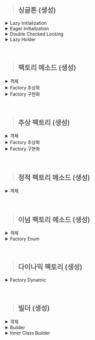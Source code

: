 
> ## 싱글톤 (생성)

<details>
  <summary>Lazy Initialization</summary>

- 늦은 초기화.
- private 생성자 static 메소드를 사용한 가장 보편적인 방식.
- 멀티 스레드 환경에 취약함.
  - 이를 해결 하고자 synchronized 사용.
  - 동기화로 인한 성능 저하 발생.

  ```java
  public class singletone.LazyInitialization {
  
      private static singletone.LazyInitialization instance;
  
      private singletone.LazyInitialization() {
      }
  
      // 동기화 문제 해결을 위한 synchronized
      public static synchronized singletone.LazyInitialization getInstance() {
          if (instance == null) {
              instance = new singletone.LazyInitialization();
          }
  
          return instance;
      }
  }
  ```
</details>

<details>
  <summary>Eager Initialization</summary>

- 이른 초기화.
- 늦은 초기화에서 발생하는 동기화 성능 문제를 해결한 방법.
- static 인스턴스를 미리 생성하여 하나의 인스턴스만 생기도록 보장.
  - 인스턴스를 사용하지 않을 경우 메모리 낭비됨.

  ```java
  public class singletone.EagerInaitialization {
      private static singletone.EagerInaitialization instance = new singletone.EagerInaitialization();
  
      private singletone.EagerInaitialization() {
      }
  
      public static singletone.EagerInaitialization getInstance() {
          return instance;
      }
  }
  ```
</details>

<details>
  <summary>Double Checked Locking</summary>

- volatile 키워드 사용하는 방식.
  - volatile 키워드는 자바 변수를 Main Memory 저장 함.
  - 멀티 스레드 환경에서는 하나의 스레드만 읽기/쓰기 가능 하고 나머지 스레드는 read 가능 하여 최신값 보장.
  - 변수 값을 읽을 때 CPU Cache에 저장된 값이 아닌 Main Memory에서 읽음.
    - 멀티 스레드일 경우 각각의 스레드는 CPU Cache에 저장된 각각의 값을 사용하므로 값의 불일치가 발생함.
- 늦은 초기화와 유사함.
- synchronized 키워드가 메소드 내부에 있음.
  - 메소드를 호출 할 때마다 동기화 걸리지 않아 좀 더 효율적.
  - 인스턴스를 필요로 하는 시점에 만들 수 있음.
- Java 1.5 이상만 가능.

  ```java
  public class singletone.DoubleCheckedLocking {
      private volatile static singletone.DoubleCheckedLocking instance;
  
      private singletone.DoubleCheckedLocking(){}
  
      public static singletone.DoubleCheckedLocking getInstance(){
          if (instance == null){
              synchronized (singletone.DoubleCheckedLocking.class){
                  if(instance==null){
                      instance = new singletone.DoubleCheckedLocking();
                  }
              }
          }
  
          return instance;
      }
  }
  ```
</details>

<details>
  <summary>Lazy Holder</summary>

- 현 시점 가장 완벽한 방법.
- inner class 특징인 호출 되기 전 참조 되지 않는 방식, static 특징인 한번만 호줄 하는 방식, final 키워드를 이용한 불변성 보장 등을 이용함.

  ```java
  public class singletone.LazyHolder {
  
      private static class LazyHolderInner {
          private final static singletone.LazyHolder INSTANCE = new singletone.LazyHolder();
      }
  
      public static singletone.LazyHolder getInstance() {
          return LazyHolderInner.INSTANCE;
      }
  }
  ```
</details>

<br/>
<br/>

> ## 팩토리 메소드 (생성)

<details>
  <summary>객체</summary>

- Drink가 부모, Coffee와 Tea는 자식 클래스.
- 해당 클래스들은 Factory의 부모 클래스는 아님.

  ```java
  package factoryMethod;
  
  public class Drink {
  }
  ```
  
  ```java
  package factoryMethod;
  
  public class Coffee extends Drink{
  }
  ```
  
  ```java
  package factoryMethod;
  
  public class Tea extends Drink{
  }
  ```
</details>

<details>
  <summary>Factory 추상화</summary>

- 객체 생성 메소드만 가진 [인터페이스, 추상 클래스] 생성.

  ```java
  package factoryMethod;
  
  public interface DrinkFactory {
      public Drink makeDrink();
  }
  ```

</details>

<details>
  <summary>Factory 구현화</summary>

- 부모를 상속 받은 서브 클래스 생성 또는 바로 기본 클래스 생성.

  ```java
  package factoryMethod;
  
  public class DrinkFactoryImpl implements  DrinkFactory{
      @Override
      public Drink makeDrink() {
          return new Drink();
      }
  }
  ```
  
  ```java
  package factoryMethod;
  
  public class CoffeeFactoryImpl implements DrinkFactory{
      @Override
      public Drink makeDrink() {
          System.out.println("makeCoffee");
          return new Coffee();
      }
  }
  ```
  
  ```java
  package factoryMethod;
  
  public class TeaFactoryImpl implements DrinkFactory{
      @Override
      public Drink makeDrink() {
          System.out.println("makeTea");
          return new Tea();
      }
  }
  ```
</details>

<br/>
<br/>

> ## 추상 팩토리 (생성)

<details>
  <summary>객체</summary>

- 객체 집합 별 객체를 생성할 것임.
- 버거 세트가 객체 집합임. 매장별 각각 [햄버거, 음료수] 객체가 있음.

  ```java
  package abstractFactory;
  
  public class BurgerKingHamburger implements Hamburger{
      public BurgerKingHamburger(){
          System.out.println("make BurgerKingHamburger");
      }
  }
  ```
  
  ```java
  package abstractFactory;
  
  public class BurgerKingDrink implements Drink{
      public BurgerKingDrink(){
          System.out.println("make BurgerKingDrink");
      }
  }
  ```
  
  ```java
  package abstractFactory;
  
  public class MacdonaldHamburger implements Hamburger{
      public MacdonaldHamburger(){
          System.out.println("make MacdonaldHamburger");
      }
  }
  ```
  
  ```java
  package abstractFactory;
  
  public class MacdonaldDrink implements  Drink{
      public MacdonaldDrink(){
          System.out.println("make MacdonaldDrink");
      }
  }
  ```

  ```java
  package abstractFactory;
  
  public class BurgerSet {
      private final Hamburger hamburger;
      private final Drink drink;
  
      public BurgerSet(Hamburger hamburger, Drink drink) {
          this.hamburger = hamburger;
          this.drink = drink;
      }
  
      public Hamburger getHamburger() {
          return hamburger;
      }
  
      public Drink getDrink() {
          return drink;
      }
  }
  ```


</details>

<details>
  <summary>Factory 추상화</summary>

- 굳이 따진다면 해당 팩토리는 버거 세트의 팩토리 메소드 패턴임.
- 타입 별 객체 집합 군 객체를 만드는 팩토리 이기 때문에 추상 팩토리라 할 수 있음.
- 결국 팩토리 메소드와 추상 팩토리는 서로 관계가 있음. 그렇다고 동일한 패턴은 아님.

  ```java
  package abstractFactory;
  
  public interface BurgerSetFactory {
      public BurgerSet makeSet(String type);
  }
  ```

</details>

<details>
  <summary>Factory 구현화</summary>

- 실제 객체를 생성 하는 로직 구현.
- 타입별 버거 세트를 만들어서 반환함.

  ```java
  package abstractFactory;
  
  public class BurgerSetFactoryImpl implements BurgerSetFactory{
      @Override
      public BurgerSet makeSet(String type) {
          BurgerSet burgerSet = null;
          switch (type){
              case "BurgerKing" -> burgerSet = new BurgerSet(new BurgerKingHamburger(), new BurgerKingDrink());
              case "Macdonald" -> burgerSet = new BurgerSet(new MacdonaldHamburger(), new MacdonaldDrink());
              default -> System.out.println("해당 버거 세트가 없음");
          }
          return burgerSet;
      }
  }
  ```
</details>

<br/>
<br/>

> ## 정적 팩토리 메소드 (생성)

<details>
  <summary>객체</summary>

- 객체 안에 객체를 반환하는 스태틱 메소드가 있음.

  ```java
  package staticFactoryMethod;
  
  public class Drink {
      private Drink(){}
  
      public static Drink from(String msg){
          System.out.println("make Drink" + msg);
          return new Drink();
      }
  
      public static Drink of(String... msg){
          System.out.println("make Drink");
          for (String str :
                  msg) {
              System.out.println(str);
          }
          return new Drink();
      }
  
      public static Drink getInstance(){
          return new Drink();
      }
  
      public static Drink newInstance(){
          return new Drink();
      }
  
      public static String getString(){
          return "Drink";
      }
  
      public static String newString(){
          return "Drink";
      }
  }
  ```
</details>

<br/>
<br/>

> ## 이넘 팩토리 메소드 (생성)
<details>
  <summary>객체</summary>

- 음식을 상속받은 음료수와 햄버거.

  ```java
  package enumFactoryMethod;
  
  public interface Food {
  }
  ```
  ```java
  package enumFactoryMethod;
  
  public class Drink implements Food{
      public Drink(){
          System.out.println("make Drink");
      }
  }
  ```
  ```java
  package enumFactoryMethod;
  
  public class Hamburger implements Food{
      public Hamburger(){
          System.out.println("make Hamburger");
      }
  }
  ```

</details>

<details>
  <summary>Factory Enum</summary>

- Enum 상수로 음료수, 햄버거 생성.
- 추상 메소드를 만들어 모든 상수에서 구현하도록 강제함.

  ```java
  package enumFactoryMethod;
  
  public enum EnumFoodFactory {
      DRINK("음료수"){
        public Food createFood(){
            return new Drink();
        }
      },
      HAMBURGER("햄버거") {
          public Food createFood(){
              return new Hamburger();
          }
      };
  
      private final String name;
  
      EnumFoodFactory(String name) {
          this.name = name;
      }
      String getName(){
          return this.name;
      }
  
      // 추상 메소드. 모든 상수에서 구현 해야 함.
      abstract Food createFood();
  }
  ```
</details>


<br/>
<br/>


> ## 다이나믹 팩토리 (생성)

<details>
  <summary>Factory Dynamic</summary>

- 객체는 Enum Factory에서 사용한 객체 재사용함.
- 예외 처리가 중요함.

  ```java
  package dynamicFactory;
  
  import enumFactoryMethod.Drink;
  import enumFactoryMethod.Food;
  import enumFactoryMethod.Hamburger;
  
  import java.lang.reflect.Constructor;
  import java.lang.reflect.InvocationTargetException;
  import java.util.HashMap;
  import java.util.Map;
  
  public class DynamicFactory {
      // 클래스를 넣을 Map
      private static final Map<String, Class<? extends Food>> registerTypes = new HashMap<>();
  
      // map에 기본적으로 들어가는 클래스
      static {
          registerTypes.put("Hamburger", Hamburger.class);
          registerTypes.put("Drink", Drink.class);
      }
  
      // 이후 개발 도중 추가해야 되는 클래스가 생긴 경우 사용
      public static void setRegisterTypes(String type, Class<? extends Food> cls){
          registerTypes.put(type, cls);
      }
  
      private static Food getFood(String type) throws NoSuchMethodException, InvocationTargetException, InstantiationException, IllegalAccessException {
          // 해당 타입의 클래스 가져오기
          Class<?> cls = registerTypes.get(type);
  
          if(cls == null){
              throw new RuntimeException();
          }
  
          // 해당 클래스에서 생성자 가져오기
          Constructor<?> foodConstructor = cls.getDeclaredConstructor();
  
          // Reflection API를 통해 인스턴스 만들고 업캐스팅
          return (Food) foodConstructor.newInstance();
      }
  
      public static Food createFood(String type){
          Food food = null;
  
          try {
              food = getFood(type);
          } catch (NoSuchMethodException | InvocationTargetException | InstantiationException | IllegalAccessException | RuntimeException e) {
              System.err.println("해당 음식이 없습니다.");
          }
          return food;
      }
  
  }
  ```
</details>


<br/>
<br/>

> ## 빌더 (생성)

<details>
  <summary>객체</summary>

- 음료수.
- 객체 안에 빌더 처럼 메소드를 구현할 순 있으나, 빌더 패턴은 아니고 단순 Setter임.
- 생성자를 private 하게 만들 수 없음.

```java
package builder;

public class Drink {
    private String name;
    private String size;
    private String price;

// 해당 로직은 setter와 다를바 없으며 불변성을 보장하지 못함. builder 패턴이라 보기 힘듬.
//    public Drink name(String name){
//        this.name = name;
//        return this;
//    }
//
//    public Drink size(String size){
//        this.size = size;
//        return this;
//    }
//
//    public Drink price(String price){
//        this.price = price;
//        return this;
//    }

    public Drink(String name, String size, String price) {
        this.name = name;
        this.size = size;
        this.price = price;
    }

    @Override
    public String toString() {
        return "Drink{" +
                "name='" + name + '\'' +
                ", size='" + size + '\'' +
                ", price='" + price + '\'' +
                '}';
    }
}
```

</details>

<details>
  <summary>Builder</summary>

- Drink 생성 역할을 하는 클래스.

```java
package builder;

public class DrinkBuilder {
    private String name;
    private String size;
    private String price;

    public DrinkBuilder name(String name){
        this.name = name;
        return this;
    }

    public DrinkBuilder size(String size){
        this.size = size;
        return this;
    }

    public DrinkBuilder price(String price){
        this.price = price;
        return this;
    }

    public Drink build(){
        return new Drink(this.name, this.size, this.price);
    }
}
```

</details>

<details>
  <summary>Inner Class Builder</summary>

- 객체의 생성자를 private 하게 만들 수 있음.

  ```java
  package builder;
  
  public class Hamburger {
      private String name;
      private String size;
      private int price;
  
      public static class HamburgerBuilder{
          private String name;
          private String size;
          private int price;
  
          public HamburgerBuilder name(String name){
              this.name = name;
              return this;
          }
  
          public HamburgerBuilder size(String size){
              this.size = size;
              return this;
          }
  
          public HamburgerBuilder price(int price){
              this.price = price;
              return this;
          }
  
          public Hamburger build(){
              return new Hamburger(this.name, this.size, this.price);
          }
      }
  
      private Hamburger(String name, String size, int price) {
          this.name = name;
          this.size = size;
          this.price = price;
      }
  
      @Override
      public String toString() {
          return "Hamburger{" +
                  "name='" + name + '\'' +
                  ", size='" + size + '\'' +
                  ", price=" + price +
                  '}';
      }
  }
  ```

</details>

<br/>
<br/>

